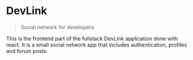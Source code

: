 # DevLink

> Social network for developers

This is the frontend part of the fullstack DevLink application done with react. It is a small social network app that includes authentication, profiles and forum posts.
